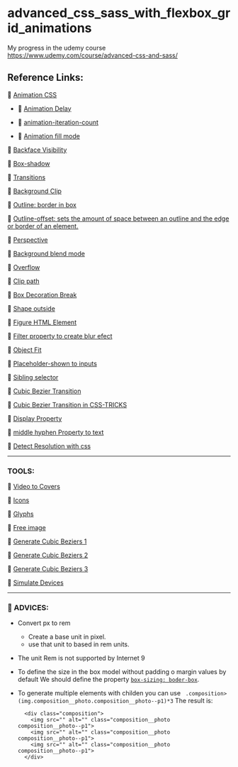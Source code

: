 # advanced_css_sass_with_flexbox_grid_animations
My progress in the udemy course https://www.udemy.com/course/advanced-css-and-sass/

## Reference Links:

🧠 [Animation CSS](https://developer.mozilla.org/en-US/docs/Web/CSS/animation)

- 🧠 [Animation Delay](https://developer.mozilla.org/en-US/docs/Web/CSS/animation-delay)

- 🧠 [animation-iteration-count](https://developer.mozilla.org/en-US/docs/Web/CSS/animation-iteration-count)

- 🧠 [Animation fill mode](https://developer.mozilla.org/en-US/docs/Web/CSS/animation-fill-mode)

🧠 [Backface Visibility](https://developer.mozilla.org/en-US/docs/Web/CSS/backface-visibility)

🧠 [Box-shadow](https://developer.mozilla.org/en-US/docs/Web/CSS/box-shadow)

🧠 [Transitions](https://developer.mozilla.org/en-US/docs/Web/CSS/transition)

🧠 [Background Clip](https://developer.mozilla.org/en-US/docs/Web/CSS/background-clip)

🧠 [Outline: border in box](https://developer.mozilla.org/en-US/docs/Web/CSS/outline)

🧠 [Outline-offset: sets the amount of space between an outline and the edge or border of an element.](https://developer.mozilla.org/en-US/docs/Web/CSS/outline-offset)

🧠 [Perspective](https://developer.mozilla.org/en-US/docs/Web/CSS/perspective)

🧠 [Background blend mode](https://developer.mozilla.org/en-US/docs/Web/CSS/background-blend-mode)

🧠 [Overflow](https://developer.mozilla.org/en-US/docs/Web/CSS/overflow)

🧠 [Clip path](https://developer.mozilla.org/en-US/docs/Web/CSS/clip-path)

🧠 [Box Decoration Break](https://developer.mozilla.org/en-US/docs/Web/CSS/box-decoration-break)

🧠 [Shape outside](https://developer.mozilla.org/en-US/docs/Web/CSS/shape-outside)

🧠 [Figure HTML Element](https://developer.mozilla.org/en-US/docs/Web/HTML/Element/figure)

🧠 [Filter property to create blur efect](https://developer.mozilla.org/es/docs/Web/CSS/filter)

🧠 [Object Fit](https://developer.mozilla.org/en-US/docs/Web/CSS/object-fit)

🧠 [Placeholder-shown to inputs](https://developer.mozilla.org/en-US/docs/Web/CSS/:placeholder-shown)

🧠 [Sibling selector](https://developer.mozilla.org/en-US/docs/Web/CSS/Adjacent_sibling_combinator)

🧠 [Cubic Bezier Transition](https://developer.mozilla.org/en-US/docs/Web/CSS/easing-function)

🧠 [Cubic Bezier Transition in CSS-TRICKS](https://css-tricks.com/advanced-css-animation-using-cubic-bezier/)

🧠 [Display Property](https://developer.mozilla.org/en-US/docs/Web/CSS/display)

🧠 [middle hyphen Property to text](https://developer.mozilla.org/en-US/docs/Web/CSS/hyphens)

🧠 [Detect Resolution with css](https://developer.mozilla.org/en-US/docs/Web/CSS/resolution)



---
### TOOLS:

🧠 [Video to Covers](https://coverr.co/)

🧠 [Icons](https://linea.io/)

🧠 [Glyphs](https://css-tricks.com/snippets/html/glyphs/)

🧠 [Free image](https://unsplash.com/)

🧠 [Generate Cubic Beziers 1](https://easings.net/)

🧠 [Generate Cubic Beziers 2](https://cubic-bezier.com)

🧠 [Generate Cubic Beziers 3](https://cubic-bezier.com)

🧠 [Simulate Devices](https://sizzy.co/)

---
### 🧠 ADVICES:

- Convert px to rem
    -   Create a base unit in pixel.
    -   use that unit to based in rem units.
- The unit Rem is not supported by Internet 9

- To define the size in the box model without padding o margin values by default
  We should define the property [`box-sizing: boder-box`](https://developer.mozilla.org/es/docs/Web/CSS/box-sizing).

- To generate multiple elements with childen you can use
  ` .composition>(img.composition__photo.composition__photo--p1)*3`
  The result is:
  ```
    <div class="composition">
      <img src="" alt="" class="composition__photo composition__photo--p1">
      <img src="" alt="" class="composition__photo composition__photo--p1">
      <img src="" alt="" class="composition__photo composition__photo--p1">
    </div>
  ```
  